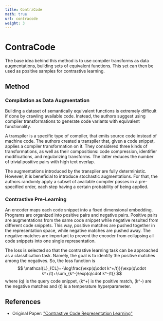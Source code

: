```yaml
---
title: ContraCode
math: true
url: contracode
weight: 3
---
```


# ContraCode

The base idea behind this method is to use compiler transforms as data augmentations, building sets of equivalent functions. This set can then be used as positive samples for contrastive learning.

## Method

### Compilation as Data Augmentation

Building a dataset of semantically equivalent functions is extremely difficult if done by crawling available code. Instead, the authors suggest using compiler transformations to generate code variants with equivalent functionality.

A transpiler is a specific type of compiler, that emits source code instead of machine code. The authors created a transpiler that, given a code snippet, applies a compiler transformation on it. They considered three kinds of transformations, as well as their compositions: code compression, identifier modifications, and regularizing transforms. The latter reduces the number of trivial positive pairs with high text overlap.

The augmentations introduced by the transpiler are fully deterministic. However, it is beneficial to introduce stochastic augmentations. For that, the authors randomly apply a subset of available compiler passes in a pre-specified order, each step having a certain probability of being applied.

### Contrastive Pre-Learning

An encoder maps each code snippet into a fixed dimensional embedding. Programs are organized into positive pairs and negative pairs. Positive pairs are augmentations from the same code snippet while negative resulted from different code snippets. This way, positive matches are pushed together in the representation space, while negative matches are pushed away. The negative matches are important to prevent the encoder from collapsing all code snippets into one single representation.

The loss is selected so that the contrastive learning task can be approached as a classification task. Namely, the goal is to identify the positive matches among the negatives. So, the loss function is 
$$
    \mathcal{L}_{CL}=-\log\frac{\exp(q\cdot k^+/t)}{\exp(q\cdot k^+/t)+\sum_{k^-}\exp(q\cdot k^-/t)}
$$
where \(q\) is the query code snippet, \(k^+\) is the positive match, \(k^-\) are the negative matches and \(t\) is a temperature hyperparameter.

## References

- Original Paper: ["Contrastive Code Representation Learning"](https://arxiv.org/abs/2007.04973)

